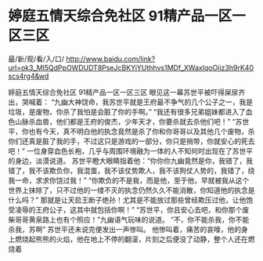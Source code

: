 # 婷庭五情天综合免社区 91精产品一区一区三区

最/新/观/看/入/口/ http://www.baidu.com/link?url=ok3_Ml5QdPpOWDUDT8PseJcBKYiYUthhvs1MDf_XWaxIqoOiiz3h9rK40scs4rg4&wd


婷庭五情天综合免社区 91精产品一区一区三区
 眼见这一幕苏世平被吓得屎尿齐出，哭喊着：
    “九幽大神饶命，我苏世平就是王府最不争气的几个公子之一，我是垃圾，是废物，你杀了我怕是会脏了你的手啊。”
    “我还有很多兄弟姐妹都进入了血色山脉杀血兽，他们都是王府的俊杰，少年天才，你要杀就去杀他们吧！”
    “苏世平，你也有今天，真不明白他的执念竟然是杀了你和你哥哥以及其他几个废物，杀你们还真是脏了我的手，不过这只是游戏的一部分，你只是捎带，你就安心的死去吧！”
    一位身穿血色长袍，几乎与周围环境融为一体的人不知何时出现在了苏世平的身边，淡漠说道。
    苏世平瞪大眼睛指着他：“你你你九幽竟然是你，我错了，我错了，我不该欺负你，我混蛋，我不该仗势欺人，我不该狗仗人势的，我错了，绕我一命，求求你饶过我！”
    “你欺负的不是我，而是他，至于他，早就被我从这个世界上抹除了，只不过他的一缕不灭的执念仍然久久不能消散，你知道他的执念是什么吗？”
    那就是让天启王断子绝孙！尤其是不能放过那些曾经欺压过他，让他饱受凌辱的王府公子，这其中就包括你啊！”
    “苏世平，你且安心去吧，和你那个废柴哥哥黄泉路上也有个照应！”九幽语气玩味的说道。
    “不，你不能杀我，你不能杀我，苏啊”
    苏世平还未说完便发出一声惨叫。
    他惨叫着，痛苦的哀嚎，他的身上燃烧起熊熊的火焰，他在地上不停的翻滚，片刻之后便没了动静，整个人还在燃烧着
